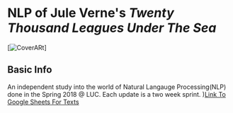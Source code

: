 # **NLP of Jule Verne's *Twenty Thousand Leagues Under The Sea***
[![CoverARt](https://images.gr-assets.com/books/1494979127l/33507.jpg )]
## Basic Info
An independent study into the world of Natural Langauge Processing(NLP) done in the Spring 2018 @ LUC. Each update is a two week sprint.
)[Link To Google Sheets For Texts]( https://docs.google.com/spreadsheets/d/1G-jLYV2xVLZrudckg3pJGJbcNCUSak38jnKhzU4vH5s/edit?usp=sharing "Link To Google Sheets For Texts")
